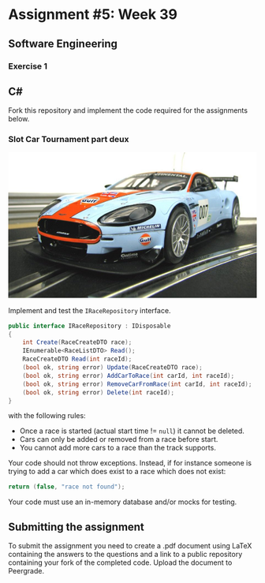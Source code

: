 # Assignment #5: Week 39

## Software Engineering

### Exercise 1

## C&#35;

Fork this repository and implement the code required for the assignments below.

### Slot Car Tournament part deux

![](images/c2960.jpg "Scalextric C2960 Aston Martin DBR9 Gulf")

Implement and test the `IRaceRepository` interface.

```csharp
public interface IRaceRepository : IDisposable
{
    int Create(RaceCreateDTO race);
    IEnumerable<RaceListDTO> Read();
    RaceCreateDTO Read(int raceId);
    (bool ok, string error) Update(RaceCreateDTO race);
    (bool ok, string error) AddCarToRace(int carId, int raceId);
    (bool ok, string error) RemoveCarFromRace(int carId, int raceId);
    (bool ok, string error) Delete(int raceId);
}
```

with the following rules:

- Once a race is started (actual start time != `null`) it cannot be deleted.
- Cars can only be added or removed from a race before start.
- You cannot add more cars to a race than the track supports.

Your code should not throw exceptions. Instead, if for instance someone is trying to add a car which does exist to a race which does not exist:

```csharp
return (false, "race not found");
```

Your code must use an in-memory database and/or mocks for testing.

## Submitting the assignment

To submit the assignment you need to create a .pdf document using LaTeX containing the answers to the questions and a link to a public repository containing your fork of the completed code.
Upload the document to Peergrade.
